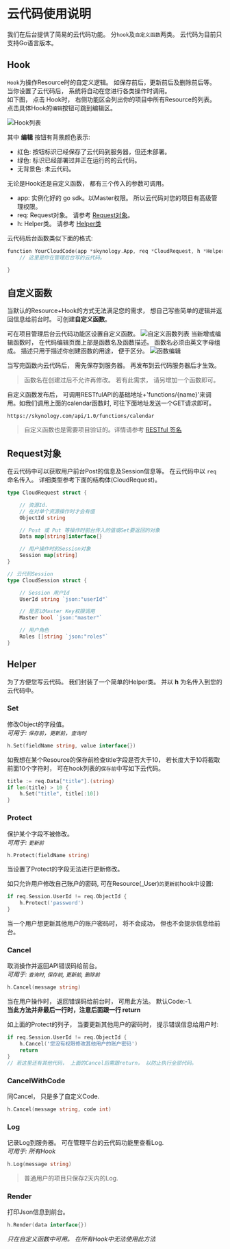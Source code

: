 # 云代码使用说明
我们在后台提供了简易的云代码功能。 分`hook`及`自定义函数`两类。 云代码为目前只支持Go语言版本。

## Hook
`Hook`为操作Resource时的自定义逻辑。 如保存前后，更新前后及删除前后等。 当你设置了云代码后， 系统将自动在您进行各类操作时调用。   
如下图， 点击 Hook时， 右侧功能区会列出你的项目中所有Resource的列表。 点击具体Hook的`编辑`按钮可跳到编辑区。

![Hook列表](http://7tebuf.com2.z0.glb.qiniucdn.com/cloud-code/hook.jpg?imageView/2/h/300)

其中 **编辑** 按钮有背景颜色表示:

* 红色: 按钮标识已经保存了云代码到服务器，但还未部署。
* 绿色: 标识已经部署过并正在运行的的云代码。
* 无背景色: 未云代码。


无论是Hook还是自定义函数， 都有三个传入的参数可调用。  
 
* app: 实例化好的 go sdk。以Master权限。 所以云代码对您的项目有高级管理权限。
* req: Request对象。 请参考 [Request对象](#Request对象)。
* h: Helper类。 请参考 [Helper类](#Helper)

云代码后台函数类似下面的格式:

```go
function YourCloudCode(app *skynology.App, req *CloudRequest, h *Helper) {
	// 这里是你在管理后台写的云代码。

}


```


## 自定义函数
当默认的Resource+Hook的方式无法满足您的需求， 想自己写些简单的逻辑并返回信息给前台时。 可创建**自定义函数**。

可在项目管理后台云代码功能区设置自定义函数。
![自定义函数列表](http://7tebuf.com2.z0.glb.qiniucdn.com/cloud-code/func.jpg?imageView/2/h/300)
当新增或编辑函数时， 在代码编辑页面上部是函数名及函数描述。 函数名必须由英文字母组成。 描述只用于描述你创建函数的用途， 便于区分。
![函数编辑](http://7tebuf.com2.z0.glb.qiniucdn.com/cloud-code/function-editor.jpg?imageView/2/h/300)

当写完函数内云代码后， 需先保存到服务器。 再发布到云代码服务器后才生效。
> 函数名在创建过后不允许再修改。 若有此需求， 请另增加一个函数即可。

自定义函数发布后， 可调用RESTfulAPI的基础地址+'functions/{name}'来调用。如我们调用上面的calendar函数时, 可往下面地址发送一个GET请求即可。 

```http
https://skynology.com/api/1.0/functions/calendar
```
> 自定义函数也是需要项目验证的。详情请参考 [RESTful 签名](/restful-api.html#签名)

## Request对象
在云代码中可以获取用户前台Post的信息及Session信息等。 在云代码中以 `req` 命名传入。 详细类型参考下面的结构体(CloudRequest)。

```go
type CloudRequest struct {

	// 资源Id.
	// 在对单个资源操作时才会有值
	ObjectId string 

	// Post 或 Put 等操作时前台传入的值或Get要返回的对象
	Data map[string]interface{} 

	// 用户操作时的Session对象
	Session map[string] 
}

// 云代码Session
type CloudSession struct {

	// Session 用户Id
	UserId string `json:"userId"`

	// 是否以Master Key权限调用
	Master bool `json:"master"`

	// 用户角色
	Roles []string `json:"roles"`
}
```

## Helper
为了方便您写云代码。 我们封装了一个简单的Helper类。 并以 **h** 为名传入到您的云代码中。

### Set
修改Object的字段值。   
*可用于: `保存前`，`更新前`，`查询时`*

```go
h.Set(fieldName string, value interface{})
```
如我想在某个Resource的保存前检查title字段是否大于10， 若长度大于10将截取前面10个字符时， 可在hook列表的`保存前`中写如下云代码。

```go
title := req.Data["title"].(string)
if len(title) > 10 {
	h.Set("title", title[:10])
}

```

### Protect
保护某个字段不被修改。   
*可用于: `更新前`*

```go
h.Protect(fieldName string)
```
当设置了Protect的字段无法进行更新修改。 

如只允许用户修改自己账户的密码, 可在Resource(_User)`的更新前`hook中设置:

```go
if req.Session.UserId != req.ObjectId {
	h.Protect('password')
}
```
当一个用户想更新其他用户的账户密码时， 将不会成功， 但也不会提示信息给前台。

### Cancel
取消操作并返回API错误码给前台。   
*可用于: `查询时`, `保存前`, `更新前`, `删除前`*

```go
h.Cancel(message string)
```
当在用户操作时， 返回错误码给前台时， 可用此方法。 默认Code:-1.   
**当此方法并非最后一行时，注意后面跟一行 return**

如上面的Protect的列子， 当要更新其他用户的密码时， 提示错误信息给用户时:

```go
if req.Session.UserId != req.ObjectId {
	h.Cancel('您没有权限修改其他用户的账户密码')
	return
}
// 若这里还有其他代码， 上面的Cancel后需跟return， 以防止执行全部代码。
```

### CancelWithCode
同Cancel， 只是多了自定义Code.

```go
h.Cancel(message string, code int)
```

### Log
记录Log到服务器。 可在管理平台的云代码功能里查看Log.    
*可用于: 所有Hook*

```go
h.Log(message string)
```

> 普通用户的项目只保存2天内的Log. 

### Render
打印Json信息到前台。

```go
h.Render(data interface{})
```

*只在自定义函数中可用。 在所有Hook中无法使用此方法*